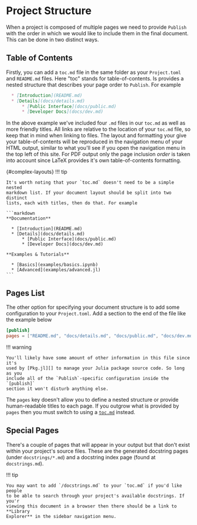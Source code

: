 # Project Structure

When a project is composed of multiple pages we need to provide `Publish` with
the order in which we would like to include them in the final document. This
can be done in two distinct ways.

## Table of Contents

Firstly, you can add a `toc.md` file in the same folder as your `Project.toml`
and `README.md` files. Here "toc" stands for table-of-contents. Is provides a
nested structure that describes your page order to `Publish`. For example

```markdown
  * [Introduction](README.md)
  * [Details](docs/details.md)
      * [Public Interface](docs/public.md)
      * [Developer Docs](docs/dev.md)
```

In the above example we've included four `.md` files in our `toc.md` as well as
more friendly titles. All links are relative to the location of your `toc.md`
file, so keep that in mind when linking to files. The layout and formatting
your give your table-of-contents will be reproduced in the navigation menu of
your HTML output, similar to what you'll see if you open the navigation menu in
the top left of this site. For PDF output only the page inclusion *order* is
taken into account since LaTeX provides it's own table-of-contents formatting.

{#complex-layouts}
!!! tip

    It's worth noting that your `toc.md` doesn't need to be a simple nested
    markdown list. If your document layout should be split into two distinct
    lists, each with titles, then do that. For example

    ```markdown
    **Documentation**

      * [Introduction](README.md)
      * [Details](docs/details.md)
          * [Public Interface](docs/public.md)
          * [Developer Docs](docs/dev.md)

    **Examples & Tutorials**

      * [Basics](examples/basics.ipynb)
      * [Advanced](examples/advanced.jl)
    ```

## Pages List

The other option for specifying your document structure is to add some
configuration to your `Project.toml`. Add a section to the end of the file like
the example below

```toml
[publish]
pages = ["README.md", "docs/details.md", "docs/public.md", "docs/dev.md"]
```

!!! warning

    You'll likely have some amount of other information in this file since it's
    used by [Pkg.jl][] to manage your Julia package source code. So long as you
    include all of the `Publish`-specific configuration inside the `[publish]`
    section it won't disturb anything else.

The `pages` key doesn't allow you to define a nested structure or provide
human-readable titles to each page. If you outgrow what is provided by `pages`
then you must switch to using a [`toc.md`](#table-of-contents) instead.

[pkg.jl]: https://julialang.github.io/Pkg.jl

## Special Pages

There's a couple of pages that will appear in your output but that don't exist
within your project's source files. These are the generated docstring pages
(under `docstrings/*.md`) and a docstring index page (found at `docstrings.md`).

!!! tip

    You may want to add `/docstrings.md` to your `toc.md` if you'd like people
    to be able to search through your project's available docstrings. If you'r
    viewing this document in a browser then there should be a link to **Library
    Explorer** in the sidebar navigation menu.
